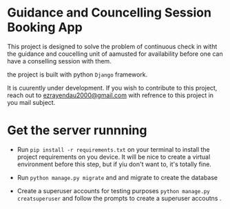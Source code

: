 # Guidance and Councelling Session Booking App

This project is designed to solve the problem of continuous check in witht the guidance and coucelling unit of aamusted for availability before one can have a conselling session with them.

the project is built with python `Django` framework.

It is cuurently under development. If you wish to contribute to this project, reach out to <ezrayendau2000@gmail.com> with refrence to this project in you mail subject.

# Get the server runnning
- Run `pip install -r requirements.txt` on your terminal to install the project requirements on you device. It will be nice to create a virtual environment before this step, but if yiu don't want to, it's totally fine.

- Run `python manage.py migrate` and and migrate to create the database

- Create a superuser accounts for testing purposes `python manage.py creatsuperuser` and follow the prompts to create a superuser accoutns .
